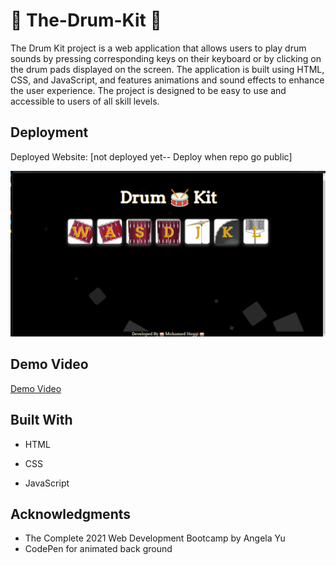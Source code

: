 # 🥁 The-Drum-Kit 🥁
The Drum Kit project is a web application that allows users to play drum sounds by pressing corresponding keys on their keyboard or by clicking on the drum pads displayed on the screen. The application is built using HTML, CSS, and JavaScript, and features animations and sound effects to enhance the user experience. The project is designed to be easy to use and accessible to users of all skill levels.



## Deployment

Deployed Website: [not deployed yet-- Deploy when repo go public]


![The-Drum-Kit](./images/project.png)


## Demo Video 

[Demo Video](https://github.com/mtheggi/The-Drum-Kit/assets/88272272/a50fdf81-ecab-47ad-8237-618ca4407684)

## Built With

  * HTML




  * CSS
  * JavaScript

## Acknowledgments
  * The Complete 2021 Web Development Bootcamp by Angela Yu
  * CodePen for animated back ground
